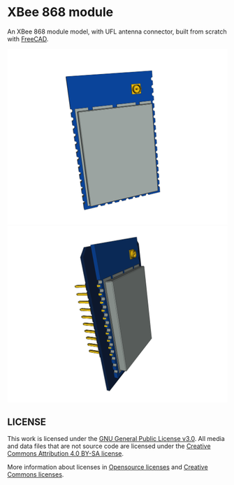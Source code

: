 # XBee 868 module
An XBee 868 module model, with UFL antenna connector, built from scratch with [FreeCAD](https://freecadweb.org).

![868-Module](sx-868-ufl.png)
![XBee-868](XBee-SX-868-ufl.png)

## LICENSE

This work is licensed under the [GNU General Public License v3.0](../LICENSE-GPLV30). All media and data files that are not source code are licensed under the [Creative Commons Attribution 4.0 BY-SA license](../LICENSE-CCBYSA40).

More information about licenses in [Opensource licenses](https://opensource.org/licenses/) and [Creative Commons licenses](https://creativecommons.org/licenses/).
